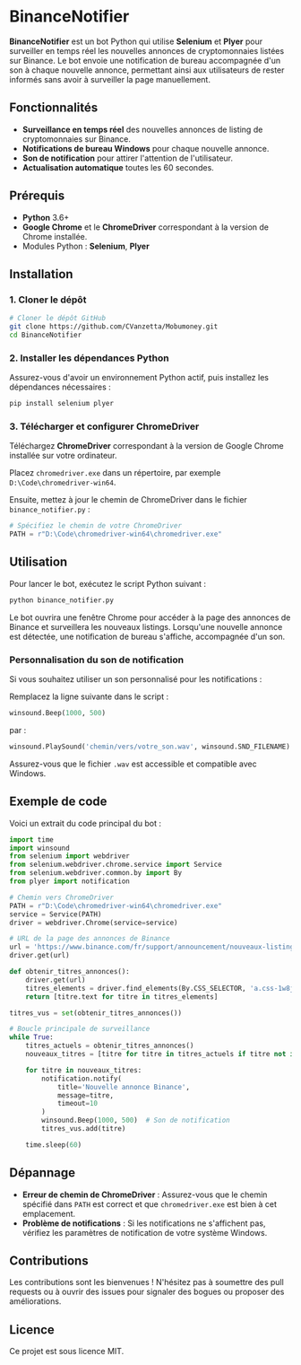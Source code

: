 # BinanceNotifier

**BinanceNotifier** est un bot Python qui utilise **Selenium** et **Plyer** pour surveiller en temps réel les nouvelles annonces de cryptomonnaies listées sur Binance. Le bot envoie une notification de bureau accompagnée d'un son à chaque nouvelle annonce, permettant ainsi aux utilisateurs de rester informés sans avoir à surveiller la page manuellement.

## Fonctionnalités
- **Surveillance en temps réel** des nouvelles annonces de listing de cryptomonnaies sur Binance.
- **Notifications de bureau Windows** pour chaque nouvelle annonce.
- **Son de notification** pour attirer l'attention de l'utilisateur.
- **Actualisation automatique** toutes les 60 secondes.

## Prérequis
- **Python** 3.6+
- **Google Chrome** et le **ChromeDriver** correspondant à la version de Chrome installée.
- Modules Python : **Selenium**, **Plyer**

## Installation

### 1. Cloner le dépôt

```bash
# Cloner le dépôt GitHub
git clone https://github.com/CVanzetta/Mobumoney.git
cd BinanceNotifier
```

### 2. Installer les dépendances Python

Assurez-vous d'avoir un environnement Python actif, puis installez les dépendances nécessaires :

```bash
pip install selenium plyer
```

### 3. Télécharger et configurer ChromeDriver

Téléchargez **ChromeDriver** correspondant à la version de Google Chrome installée sur votre ordinateur.

Placez `chromedriver.exe` dans un répertoire, par exemple `D:\Code\chromedriver-win64`.

Ensuite, mettez à jour le chemin de ChromeDriver dans le fichier `binance_notifier.py` :

```python
# Spécifiez le chemin de votre ChromeDriver
PATH = r"D:\Code\chromedriver-win64\chromedriver.exe"
```

## Utilisation

Pour lancer le bot, exécutez le script Python suivant :

```bash
python binance_notifier.py
```

Le bot ouvrira une fenêtre Chrome pour accéder à la page des annonces de Binance et surveillera les nouveaux listings. Lorsqu'une nouvelle annonce est détectée, une notification de bureau s'affiche, accompagnée d'un son.

### Personnalisation du son de notification

Si vous souhaitez utiliser un son personnalisé pour les notifications :

Remplacez la ligne suivante dans le script :

```python
winsound.Beep(1000, 500)
```

par :

```python
winsound.PlaySound('chemin/vers/votre_son.wav', winsound.SND_FILENAME)
```

Assurez-vous que le fichier `.wav` est accessible et compatible avec Windows.

## Exemple de code

Voici un extrait du code principal du bot :

```python
import time
import winsound
from selenium import webdriver
from selenium.webdriver.chrome.service import Service
from selenium.webdriver.common.by import By
from plyer import notification

# Chemin vers ChromeDriver
PATH = r"D:\Code\chromedriver-win64\chromedriver.exe"
service = Service(PATH)
driver = webdriver.Chrome(service=service)

# URL de la page des annonces de Binance
url = 'https://www.binance.com/fr/support/announcement/nouveaux-listing-de-cryptomonnaies?c=48&navId=48'
driver.get(url)

def obtenir_titres_annonces():
    driver.get(url)
    titres_elements = driver.find_elements(By.CSS_SELECTOR, 'a.css-1w8j6ia div.css-1yxx6id')
    return [titre.text for titre in titres_elements]

titres_vus = set(obtenir_titres_annonces())

# Boucle principale de surveillance
while True:
    titres_actuels = obtenir_titres_annonces()
    nouveaux_titres = [titre for titre in titres_actuels if titre not in titres_vus]

    for titre in nouveaux_titres:
        notification.notify(
            title='Nouvelle annonce Binance',
            message=titre,
            timeout=10
        )
        winsound.Beep(1000, 500)  # Son de notification
        titres_vus.add(titre)

    time.sleep(60)
```

## Dépannage
- **Erreur de chemin de ChromeDriver** : Assurez-vous que le chemin spécifié dans `PATH` est correct et que `chromedriver.exe` est bien à cet emplacement.
- **Problème de notifications** : Si les notifications ne s'affichent pas, vérifiez les paramètres de notification de votre système Windows.

## Contributions
Les contributions sont les bienvenues ! N'hésitez pas à soumettre des pull requests ou à ouvrir des issues pour signaler des bogues ou proposer des améliorations.

## Licence
Ce projet est sous licence MIT.

